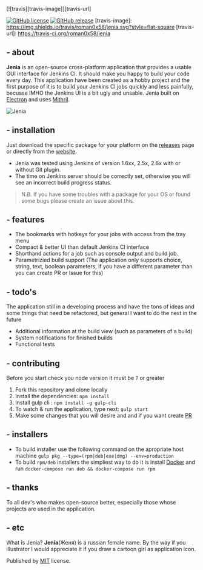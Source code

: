 [![travis][travis-image]][travis-url]

[![GitHub license](https://img.shields.io/github/license/roman0x58/jenia.svg?style=flat-square)](https://github.com/roman0x58/jenia.svg)
[![GitHub release](https://img.shields.io/github/release/roman0x58/jenia.svg?style=flat-square)](https://github.com/roman0x58/jenia.svg)
[travis-image]: https://img.shields.io/travis/roman0x58/jenia.svg?style=flat-square
[travis-url]: https://travis-ci.org/roman0x58/jenia

## - about
**Jenia** is an open-source cross-platform application that provides a usable GUI interface for Jenkins CI. It should make you happy to build your code every day. This application have been created as a hobby project and the first purpose of it is to build your Jenkins CI jobs quickly and less painfully, becuase IMHO the Jenkins UI is a bit ugly and unsable. Jenia built on [Electron](https://electron.atom.io/) and uses [Mithril](https://mithril.js.org).

![Jenia](./demo.gif)

## - installation
Just download the specific package for your platform on the [releases](https://github.com/roman0x58/jenia/releases) page or directly from the [website](https://jenia.pl). 
- Jenia was tested using Jenkins of version 1.6xx, 2.5x, 2.6x with or without Git plugin. 
- The time on Jenkins server should be correctly set, otherwise you will see an incorrect build progress status.
> N.B. If you have some troubles with a package for your OS or found some bugs please create an issue about this.

## - features
* The bookmarks with hotkeys for your jobs with access from the tray menu
* Compact & better UI than default Jenkins CI interface
* Shorthand actions for a job such as console output and build job.
* Parametrizied build support (The application only supports choiсe, string, text, boolean parameters, if you have a different parameter than you can create PR or Issue for this)

## - todo's
The application still in a developing process and have the tons of ideas and some things that need be refactored, but general I want to do the next in the future
* Additional information at the build view (such as parameters of a build)
* System notifications for finished builds
* Functional tests

## - contributing
Before you start check you node version it must be `7` or greater
1. Fork this repository and clone locally
2. Install the dependencies: `npm install`
3. Install gulp cli : `npm install -g gulp-cli`
4. To watch & run the application, type next: `gulp start`
5. Make some changes that you will desire and and if you want create [PR](https://help.github.com/categories/collaborating-with-issues-and-pull-requests/) 

## - installers
- To build installer use the following command on the apropriate host machine `gulp pkg --type=(rpm|deb|exe|dmg) --env=production`
- To build `rpm/deb` installers the simpliest way to do it is install [Docker](https://www.docker.com/) and run `docker-compose run deb && docker-compose run rpm`

## - thanks 
To all dev's who makes open-source better, especially those whose projects are used in the application.

## - etc
What is Jenia? **Jenia**(Женя) is a russian female name. By the way if you illustrator I would appreciate it if you draw a cartoon girl as application icon.

Published by [MIT](LICENSE) license.
